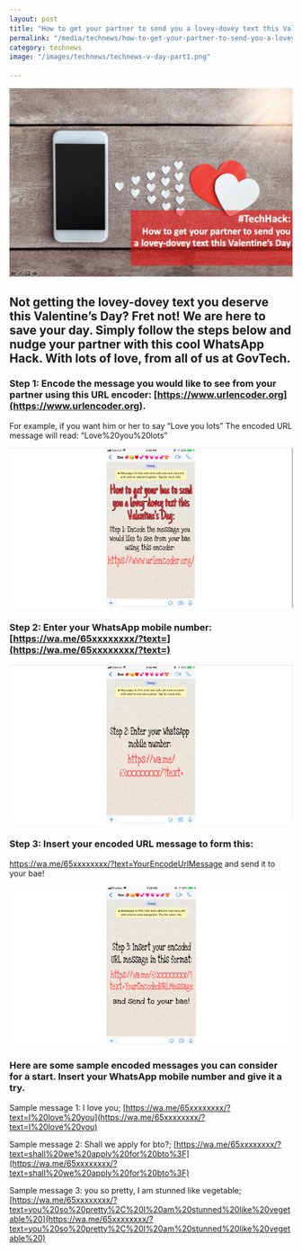 ```yaml
---
layout: post
title: "How to get your partner to send you a lovey-dovey text this Valentine’s Day"
permalink: "/media/technews/how-to-get-your-partner-to-send-you-a-lovey-dovey-text"
category: technews
image: "/images/technews/technews-v-day-part1.png"

---
```


![How to get your partner to send you a lovey-dovey text this Valentine’s Day](/images/technews/technews-v-day-part1.png)

Not getting the lovey-dovey text you deserve this Valentine’s Day? Fret not! We are here to save your day. Simply follow the steps below and nudge your partner with this cool WhatsApp Hack. With lots of love, from all of us at GovTech. 
---

### **Step 1: Encode the message you would like to see from your partner using this URL encoder: [https://www.urlencoder.org](https://www.urlencoder.org).** 

For example, if you want him or her to say “Love you lots” The encoded URL message will read: “Love%20you%20lots” 

![How to get your partner to send you a lovey-dovey text this Valentine’s Day](/images/technews/technews-v-day-part2.png)

### **Step 2: Enter your WhatsApp mobile number: [https://wa.me/65xxxxxxxx/?text=](https://wa.me/65xxxxxxxx/?text=)**

![How to get your partner to send you a lovey-dovey text this Valentine’s Day](/images/technews/technews-v-day-part3.png)

### **Step 3: Insert your encoded URL message to form this:**

https://wa.me/65xxxxxxxx/?text=YourEncodeUrlMessage and send it to your bae!

![How to get your partner to send you a lovey-dovey text this Valentine’s Day](/images/technews/technews-v-day-part4.png)

### **Here are some sample encoded messages you can consider for a start. Insert your WhatsApp mobile number and give it a try.**

Sample message 1: I love you;
[https://wa.me/65xxxxxxxx/?text=I%20love%20you](https://wa.me/65xxxxxxxx/?text=I%20love%20you)

Sample message 2: Shall we apply for bto?; 
[https://wa.me/65xxxxxxxx/?text=shall%20we%20apply%20for%20bto%3F](https://wa.me/65xxxxxxxx/?text=shall%20we%20apply%20for%20bto%3F)

Sample message 3: you so pretty, I am stunned like vegetable; 
[https://wa.me/65xxxxxxxx/?text=you%20so%20pretty%2C%20I%20am%20stunned%20like%20vegetable%20](https://wa.me/65xxxxxxxx/?text=you%20so%20pretty%2C%20I%20am%20stunned%20like%20vegetable%20)
